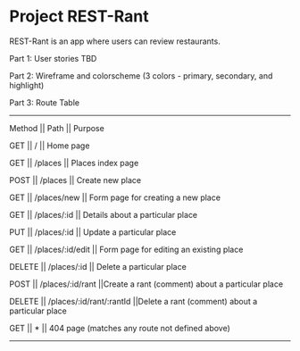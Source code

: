 # Project REST-Rant

REST-Rant is an app where users can review restaurants.

Part 1:
User stories TBD

Part 2:
Wireframe and colorscheme (3 colors - primary, secondary, and highlight)

Part 3:
Route Table

---

Method || Path || Purpose

GET || / || Home page

GET || /places || Places index page

POST || /places || Create new place

GET || /places/new || Form page for creating a new place

GET || /places/:id || Details about a particular place

PUT || /places/:id || Update a particular place

GET || /places/:id/edit || Form page for editing an existing place

DELETE || /places/:id || Delete a particular place

POST || /places/:id/rant ||Create a rant (comment) about a particular place

DELETE || /places/:id/rant/:rantId ||Delete a rant (comment) about a particular place

GET || \* || 404 page (matches any route not defined above)

---
